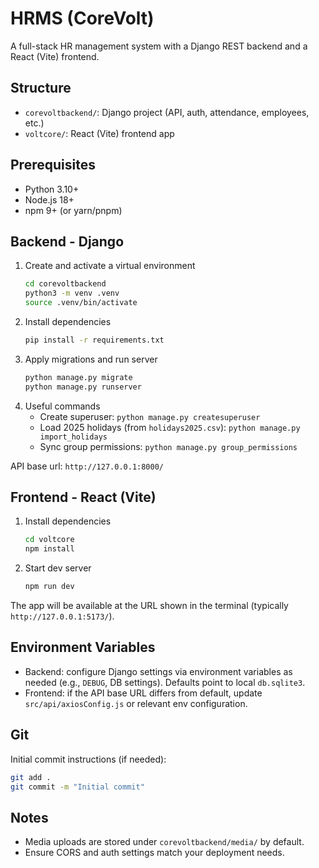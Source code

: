 # HRMS (CoreVolt)

A full-stack HR management system with a Django REST backend and a React (Vite) frontend.

## Structure
- `corevoltbackend/`: Django project (API, auth, attendance, employees, etc.)
- `voltcore/`: React (Vite) frontend app

## Prerequisites
- Python 3.10+
- Node.js 18+
- npm 9+ (or yarn/pnpm)

## Backend - Django
1. Create and activate a virtual environment
   ```bash
   cd corevoltbackend
   python3 -m venv .venv
   source .venv/bin/activate
   ```
2. Install dependencies
   ```bash
   pip install -r requirements.txt
   ```
3. Apply migrations and run server
   ```bash
   python manage.py migrate
   python manage.py runserver
   ```
4. Useful commands
   - Create superuser: `python manage.py createsuperuser`
   - Load 2025 holidays (from `holidays2025.csv`): `python manage.py import_holidays`
   - Sync group permissions: `python manage.py group_permissions`

API base url: `http://127.0.0.1:8000/`

## Frontend - React (Vite)
1. Install dependencies
   ```bash
   cd voltcore
   npm install
   ```
2. Start dev server
   ```bash
   npm run dev
   ```

The app will be available at the URL shown in the terminal (typically `http://127.0.0.1:5173/`).

## Environment Variables
- Backend: configure Django settings via environment variables as needed (e.g., `DEBUG`, DB settings). Defaults point to local `db.sqlite3`.
- Frontend: if the API base URL differs from default, update `src/api/axiosConfig.js` or relevant env configuration.

## Git
Initial commit instructions (if needed):
```bash
git add .
git commit -m "Initial commit"
```

## Notes
- Media uploads are stored under `corevoltbackend/media/` by default.
- Ensure CORS and auth settings match your deployment needs.
